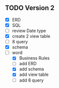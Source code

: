 ## TODO Version 2
- [X] ERD
- [X] SQL
- [ ] review Date type
- [X] create 2 view table
- [ ] 8 query
- [x] schema 
- [ ] word  
  - [X] Business Rules
  - [ ] add ERD
  - [X] add schema
  - [X] add view table
  - [ ] add 8 query